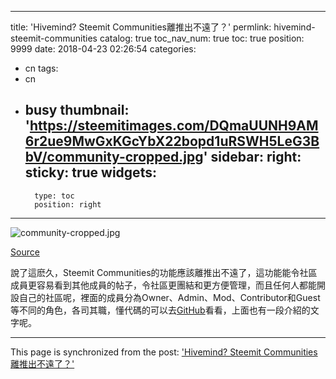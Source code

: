 
---
title: 'Hivemind? Steemit Communities離推出不遠了？'
permlink: hivemind-steemit-communities
catalog: true
toc_nav_num: true
toc: true
position: 9999
date: 2018-04-23 02:26:54
categories:
- cn
tags:
- cn
- busy
thumbnail: 'https://steemitimages.com/DQmaUUNH9AM6r2ue9MwGxKGcYbX22bopd1uRSWH5LeG3BbV/community-cropped.jpg'
sidebar:
    right:
        sticky: true
widgets:
    -
        type: toc
        position: right
---




![community-cropped.jpg](https://steemitimages.com/DQmaUUNH9AM6r2ue9MwGxKGcYbX22bopd1uRSWH5LeG3BbV/community-cropped.jpg)

[Source](http://www.canwestpropane.com/about-canwest/community-involvement)

說了這麽久，Steemit Communities的功能應該離推出不遠了，這功能能令社區成員更容易看到其他成員的帖子，令社區更團結和更方便管理，而且任何人都能開設自己的社區呢，裡面的成員分為Owner、Admin、Mod、Contributor和Guest等不同的角色，各司其職，懂代碼的可以去[GitHub](https://github.com/steemit/hivemind/blob/master/docs/communities.md)看看，上面也有一段介紹的文字呢。

- - -

This page is synchronized from the post: ['Hivemind? Steemit Communities離推出不遠了？'](https://steemit.com/@htliao/hivemind-steemit-communities)

